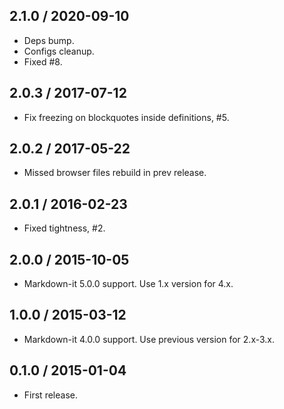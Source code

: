 2.1.0 / 2020-09-10
------------------

- Deps bump.
- Configs cleanup.
- Fixed #8.


2.0.3 / 2017-07-12
------------------

- Fix freezing on blockquotes inside definitions, #5.


2.0.2 / 2017-05-22
------------------

- Missed browser files rebuild in prev release.


2.0.1 / 2016-02-23
------------------

- Fixed tightness, #2.


2.0.0 / 2015-10-05
------------------

- Markdown-it 5.0.0 support. Use 1.x version for 4.x.


1.0.0 / 2015-03-12
------------------

- Markdown-it 4.0.0 support. Use previous version for 2.x-3.x.


0.1.0 / 2015-01-04
------------------

- First release.
